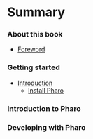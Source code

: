 # Summary

### About this book

* [Foreword](FOREWORD.md)

### Getting started

* [Introduction](README.md)
  * [Install Pharo](install-pharo.md)

### Introduction to Pharo

### Developing with Pharo



